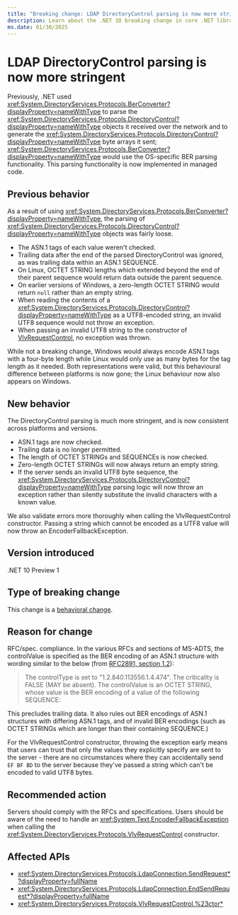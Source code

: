 ```yaml
---
title: "Breaking change: LDAP DirectoryControl parsing is now more stringent"
description: Learn about the .NET 10 breaking change in core .NET libraries where LDAP DirectoryControl parsing is now more stringent.
ms.date: 01/30/2025
---
```


# LDAP DirectoryControl parsing is now more stringent

Previously, .NET used <xref:System.DirectoryServices.Protocols.BerConverter?displayProperty=nameWithType> to parse the <xref:System.DirectoryServices.Protocols.DirectoryControl?displayProperty=nameWithType> objects it received over the network and to generate the <xref:System.DirectoryServices.Protocols.DirectoryControl?displayProperty=nameWithType> byte arrays it sent; <xref:System.DirectoryServices.Protocols.BerConverter?displayProperty=nameWithType> would use the OS-specific BER parsing functionality. This parsing functionality is now implemented in managed code.

## Previous behavior

As a result of using <xref:System.DirectoryServices.Protocols.BerConverter?displayProperty=nameWithType>, the parsing of <xref:System.DirectoryServices.Protocols.DirectoryControl?displayProperty=nameWithType> objects was fairly loose.

- The ASN.1 tags of each value weren't checked.
- Trailing data after the end of the parsed DirectoryControl was ignored, as was trailing data within an ASN.1 SEQUENCE.
- On Linux, OCTET STRING lengths which extended beyond the end of their parent sequence would return data outside the parent sequence.
- On earlier versions of Windows, a zero-length OCTET STRING would return `null` rather than an empty string.
- When reading the contents of a <xref:System.DirectoryServices.Protocols.DirectoryControl?displayProperty=nameWithType> as a UTF8-encoded string, an invalid UTF8 sequence would not throw an exception.
- When passing an invalid UTF8 string to the constructor of [VlvRequestControl](xref:System.DirectoryServices.Protocols.VlvRequestControl), no exception was thrown.

While not a breaking change, Windows would always encode ASN.1 tags with a four-byte length while Linux would only use as many bytes for the tag length as it needed. Both representations were valid, but this behavioural difference between platforms is now gone; the Linux behaviour now also appears on Windows.

## New behavior

The DirectoryControl parsing is much more stringent, and is now consistent across platforms and versions.

- ASN.1 tags are now checked.
- Trailing data is no longer permitted.
- The length of OCTET STRINGs and SEQUENCEs is now checked.
- Zero-length OCTET STRINGs will now always return an empty string.
- If the server sends an invalid UTF8 byte sequence, the <xref:System.DirectoryServices.Protocols.DirectoryControl?displayProperty=nameWithType> parsing logic will now throw an exception rather than silently substitute the invalid characters with a known value.

We also validate errors more thoroughly when calling the VlvRequestControl constructor. Passing a string which cannot be encoded as a UTF8 value will now throw an EncoderFallbackException.

## Version introduced

.NET 10 Preview 1

## Type of breaking change

This change is a [behavioral change](../../categories.md#behavioral-change).

## Reason for change

RFC/spec. compliance. In the various RFCs and sections of MS-ADTS, the controlValue is specified as the BER encoding of an ASN.1 structure with wording similar to the below (from [RFC2891, section 1.2](https://datatracker.ietf.org/doc/html/rfc2891#section-1.2)):

> The controlType is set to "1.2.840.113556.1.4.474". The criticality is FALSE (MAY be absent). The controlValue is an OCTET STRING, whose value is the BER encoding of a value of the following SEQUENCE:

This precludes trailing data. It also rules out BER encodings of ASN.1 structures with differing ASN.1 tags, and of invalid BER encodings (such as OCTET STRINGs which are longer than their containing SEQUENCE.)

For the VlvRequestControl constructor, throwing the exception early means that users can trust that only the values they explicitly specify are sent to the server - there are no circumstances where they can accidentally send `EF BF BD` to the server because they've passed a string which can't be encoded to valid UTF8 bytes.

## Recommended action

Servers should comply with the RFCs and specifications. Users should be aware of the need to handle an <xref:System.Text.EncoderFallbackException> when calling the <xref:System.DirectoryServices.Protocols.VlvRequestControl> constructor.

## Affected APIs

- <xref:System.DirectoryServices.Protocols.LdapConnection.SendRequest*?displayProperty=fullName>
- <xref:System.DirectoryServices.Protocols.LdapConnection.EndSendRequest*?displayProperty=fullName>
- <xref:System.DirectoryServices.Protocols.VlvRequestControl.%23ctor*>
